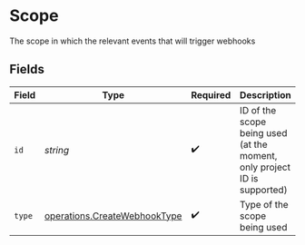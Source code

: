 # Scope

The scope in which the relevant events that will trigger webhooks


## Fields

| Field                                                                               | Type                                                                                | Required                                                                            | Description                                                                         |
| ----------------------------------------------------------------------------------- | ----------------------------------------------------------------------------------- | ----------------------------------------------------------------------------------- | ----------------------------------------------------------------------------------- |
| `id`                                                                                | *string*                                                                            | :heavy_check_mark:                                                                  | ID of the scope being used (at the moment, only project ID is supported)            |
| `type`                                                                              | [operations.CreateWebhookType](../../../sdk/models/operations/createwebhooktype.md) | :heavy_check_mark:                                                                  | Type of the scope being used                                                        |